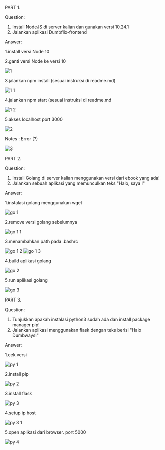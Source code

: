 PART 1.

Question:


1. Install NodeJS di server kalian dan gunakan versi 10.24.1
2. Jalankan aplikasi Dumbflix-frontend

Answer:

1.install versi Node 10

2.ganti versi Node ke versi 10

![1](https://user-images.githubusercontent.com/91004163/225332489-4d3466a9-7e5f-4202-a5d1-f095eedb3c86.png)

3.jalankan npm install (sesuai instruksi di readme.md)

![1 1](https://user-images.githubusercontent.com/91004163/225333037-3499b073-c4c7-4933-a8bb-fe5607e57fc8.png)

4.jalankan npm start (sesuai instruksi di readme.md

![1 2](https://user-images.githubusercontent.com/91004163/225333125-306bc365-80f0-4fb6-b3d8-b918693fbc16.png)


5.akses localhost port 3000

![2](https://user-images.githubusercontent.com/91004163/225332515-58a23bc9-c8e2-4606-9f48-99200e325906.png)

Notes : Error (?)

![3](https://user-images.githubusercontent.com/91004163/225332529-0bdd9e92-4430-4953-a7d1-7700196d097f.png)





PART 2.

Question:


1. Install Golang di server kalian menggunakan versi dari ebook yang ada!
2. Jalankan sebuah aplikasi yang memunculkan teks "Halo, saya <isi nama kalian>!"

Answer:
  
 1.instalasi golang menggunakan wget 
 
 ![go 1](https://user-images.githubusercontent.com/91004163/225352503-5eb489b4-b074-441a-9753-c3cb8136cfd5.png) 
 
 2.remove versi golang sebelumnya
 
![go 1 1](https://user-images.githubusercontent.com/91004163/225352492-b0680812-6acb-41c6-842e-a991e201dcc9.png)

 3.menambahkan path pada .bashrc

  
![go 1 2](https://user-images.githubusercontent.com/91004163/225352498-f1cbbb28-ae00-419c-bdc8-15fcfa8d0372.png)
![go 1 3](https://user-images.githubusercontent.com/91004163/225352501-a3cf95c5-d067-4c35-b8dd-fb582f79201f.png)

4.build aplikasi golang
  
![go 2](https://user-images.githubusercontent.com/91004163/225352512-ace6bb97-0aa4-48eb-a915-386518fea3f2.png)
  
5.run aplikasi golang
  
![go 3](https://user-images.githubusercontent.com/91004163/225352519-dd26d83f-0da3-4b1c-8d9a-6d5ea4f19d66.png)
  
  
  
  
  PART 3.

Question:


1. Tunjukkan apakah instalasi python3 sudah ada dan install package manager pip!
2. Jalankan aplikasi menggunakan flask dengan teks berisi "Halo Dumbways!"

Answer:

 1.cek versi 
  
![py 1](https://user-images.githubusercontent.com/91004163/225367490-9eeefbc3-fdcf-4cee-9798-40f652de5171.png)
  
2.install pip
  
![py 2](https://user-images.githubusercontent.com/91004163/225367498-42be8b61-c638-4941-8675-30f08cbccaf3.png)

3.install flask

![py 3](https://user-images.githubusercontent.com/91004163/225370422-c6fc0449-bda3-4083-b539-dfbb8fc15ea4.png)
  
4.setup ip host
  
![py 3 1](https://user-images.githubusercontent.com/91004163/225372000-a5686e86-78db-4afd-acbc-71f9d88a667b.png)

5.open aplikasi dari browser. port 5000
  
![py 4](https://user-images.githubusercontent.com/91004163/225370426-4cea80d4-b73c-471d-899a-78029f15db93.png)
  

